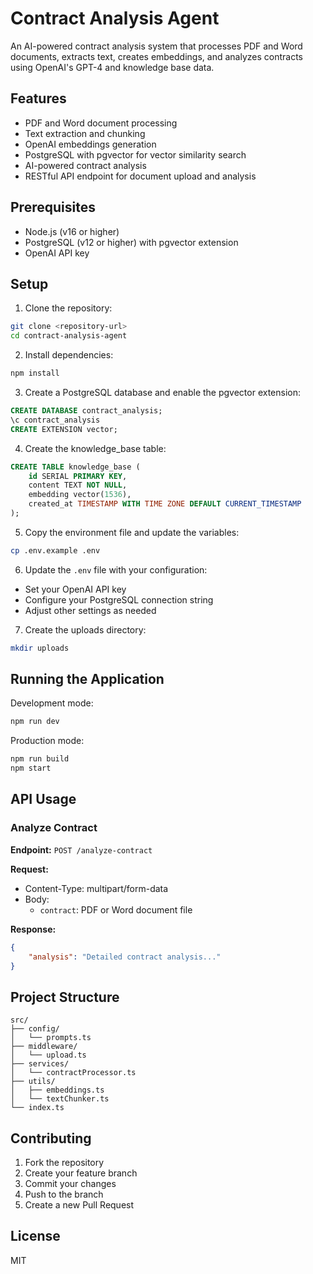 # Contract Analysis Agent

An AI-powered contract analysis system that processes PDF and Word documents, extracts text, creates embeddings, and analyzes contracts using OpenAI's GPT-4 and knowledge base data.

## Features

- PDF and Word document processing
- Text extraction and chunking
- OpenAI embeddings generation
- PostgreSQL with pgvector for vector similarity search
- AI-powered contract analysis
- RESTful API endpoint for document upload and analysis

## Prerequisites

- Node.js (v16 or higher)
- PostgreSQL (v12 or higher) with pgvector extension
- OpenAI API key

## Setup

1. Clone the repository:
```bash
git clone <repository-url>
cd contract-analysis-agent
```

2. Install dependencies:
```bash
npm install
```

3. Create a PostgreSQL database and enable the pgvector extension:
```sql
CREATE DATABASE contract_analysis;
\c contract_analysis
CREATE EXTENSION vector;
```

4. Create the knowledge_base table:
```sql
CREATE TABLE knowledge_base (
    id SERIAL PRIMARY KEY,
    content TEXT NOT NULL,
    embedding vector(1536),
    created_at TIMESTAMP WITH TIME ZONE DEFAULT CURRENT_TIMESTAMP
);
```

5. Copy the environment file and update the variables:
```bash
cp .env.example .env
```

6. Update the `.env` file with your configuration:
- Set your OpenAI API key
- Configure your PostgreSQL connection string
- Adjust other settings as needed

7. Create the uploads directory:
```bash
mkdir uploads
```

## Running the Application

Development mode:
```bash
npm run dev
```

Production mode:
```bash
npm run build
npm start
```

## API Usage

### Analyze Contract

**Endpoint:** `POST /analyze-contract`

**Request:**
- Content-Type: multipart/form-data
- Body: 
  - `contract`: PDF or Word document file

**Response:**
```json
{
    "analysis": "Detailed contract analysis..."
}
```

## Project Structure

```
src/
├── config/
│   └── prompts.ts
├── middleware/
│   └── upload.ts
├── services/
│   └── contractProcessor.ts
├── utils/
│   ├── embeddings.ts
│   └── textChunker.ts
└── index.ts
```

## Contributing

1. Fork the repository
2. Create your feature branch
3. Commit your changes
4. Push to the branch
5. Create a new Pull Request

## License

MIT 